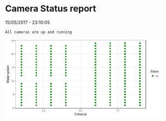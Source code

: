 Camera Status report
================
15/05/2017 - 23:10:05

    All cameras are up and running

![](camreport_files/figure-markdown_github/unnamed-chunk-2-1.png)
